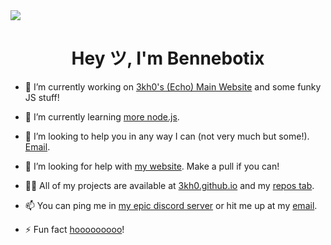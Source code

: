 <img src="https://readme-typing-svg.herokuapp.com?vCenter=true&lines=Hey+I'm+Bennebotix;I+Love+To+Code!+:);">
<h1 align="center">Hey ツ, I'm Bennebotix</h1>

- 🔭 I’m currently working on [3kh0's (Echo) Main Website](https://github.com/3kh0/3kh0.github.io) and some funky JS stuff!

- 🌱 I’m currently learning [more node.js](https://nodejs.org/).

- 👯 I’m looking to help you in any way I can (not very much but some!). [Email](bennebotix@gmail.com).

- 🤝 I’m looking for help with [my website](https://github.com/3kh0/3kh0.github.io/). Make a pull if you can!

- 👨‍💻 All of my projects are available at [3kh0.github.io](https://3kh0.github.io/) and my [repos tab](https://github.com/3kh0?tab=repositories).

- 📫 You can ping me in [my epic discord server](https://discord.gg/wv6huJAwEv) or hit me up at my [email](mailto:echo-the-coder@tuta.io).

- ⚡ Fun fact [hooooooooo](https://hooooooooo.com/)!
